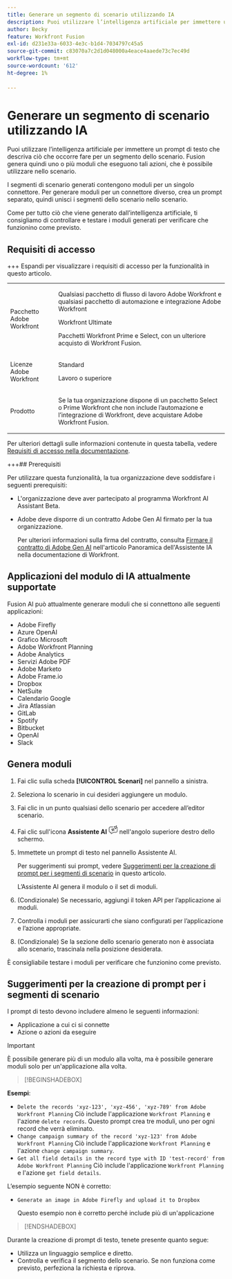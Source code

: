```yaml
---
title: Generare un segmento di scenario utilizzando IA
description: Puoi utilizzare l’intelligenza artificiale per immettere un prompt di testo che descriva ciò che occorre fare per un segmento dello scenario. Fusion genera quindi uno o più moduli che eseguono tali azioni, che è possibile utilizzare nello scenario.
author: Becky
feature: Workfront Fusion
exl-id: d231e33a-6033-4e3c-b1d4-7034797c45a5
source-git-commit: c83070a7c2d1d048000a4eace4aaede73c7ec49d
workflow-type: tm+mt
source-wordcount: '612'
ht-degree: 1%

---
```


# Generare un segmento di scenario utilizzando IA

<!--DO NOT DELETE - linked through CSH-->

<!--Check if this is in GA before repo goes live. If not, hide this article.-->

<!--Check if they need to have signed the rider and stuff-->

Puoi utilizzare l’intelligenza artificiale per immettere un prompt di testo che descriva ciò che occorre fare per un segmento dello scenario. Fusion genera quindi uno o più moduli che eseguono tali azioni, che è possibile utilizzare nello scenario.

I segmenti di scenario generati contengono moduli per un singolo connettore. Per generare moduli per un connettore diverso, crea un prompt separato, quindi unisci i segmenti dello scenario nello scenario.

Come per tutto ciò che viene generato dall’intelligenza artificiale, ti consigliamo di controllare e testare i moduli generati per verificare che funzionino come previsto.

## Requisiti di accesso

+++ Espandi per visualizzare i requisiti di accesso per la funzionalità in questo articolo.

<table style="table-layout:auto">
 <col> 
 <col> 
 <tbody> 
  <tr> 
   <td role="rowheader">Pacchetto Adobe Workfront</td> 
   <td> <p>Qualsiasi pacchetto di flusso di lavoro Adobe Workfront e qualsiasi pacchetto di automazione e integrazione Adobe Workfront</p><p>Workfront Ultimate</p><p>Pacchetti Workfront Prime e Select, con un ulteriore acquisto di Workfront Fusion.</p> </td> 
  </tr> 
  <tr data-mc-conditions=""> 
   <td role="rowheader">Licenze Adobe Workfront</td> 
   <td> <p>Standard</p><p>Lavoro o superiore</p> </td> 
  </tr> 
  <tr> 
   <td role="rowheader">Prodotto</td> 
   <td>
   <p>Se la tua organizzazione dispone di un pacchetto Select o Prime Workfront che non include l’automazione e l’integrazione di Workfront, deve acquistare Adobe Workfront Fusion.</li></ul>
   </td> 
  </tr>
 </tbody> 
</table>

Per ulteriori dettagli sulle informazioni contenute in questa tabella, vedere [Requisiti di accesso nella documentazione](/help/workfront-fusion/references/licenses-and-roles/access-level-requirements-in-documentation.md).

+++## Prerequisiti

Per utilizzare questa funzionalità, la tua organizzazione deve soddisfare i seguenti prerequisiti:

* L&#39;organizzazione deve aver partecipato al programma Workfront AI Assistant Beta.
* Adobe deve disporre di un contratto Adobe Gen AI firmato per la tua organizzazione.

  Per ulteriori informazioni sulla firma del contratto, consulta [Firmare il contratto di Adobe Gen AI](https://experienceleague.adobe.com/en/docs/workfront/using/basics/ai-assistant/ai-assistant-overview#sign-the-adobe-gen-ai-agreement) nell&#39;articolo Panoramica dell&#39;Assistente IA nella documentazione di Workfront.

## Applicazioni del modulo di IA attualmente supportate

Fusion AI può attualmente generare moduli che si connettono alle seguenti applicazioni:

* Adobe Firefly
* Azure OpenAI
* Grafico Microsoft
* Adobe Workfront Planning
* Adobe Analytics
* Servizi Adobe PDF
* Adobe Marketo
* Adobe Frame.io
* Dropbox
* NetSuite
* Calendario Google
* Jira Atlassian
* GitLab
* Spotify
* Bitbucket
* OpenAI
* Slack

## Genera moduli

1. Fai clic sulla scheda **[!UICONTROL Scenari]** nel pannello a sinistra.
1. Seleziona lo scenario in cui desideri aggiungere un modulo.
1. Fai clic in un punto qualsiasi dello scenario per accedere all’editor scenario.
1. Fai clic sull&#39;icona **Assistente AI** ![Icona Assistente AI](assets/ai-assistant-icon.png) nell&#39;angolo superiore destro dello schermo.
1. Immettete un prompt di testo nel pannello Assistente AI.

   Per suggerimenti sui prompt, vedere [Suggerimenti per la creazione di prompt per i segmenti di scenario](#tips-for-creating-prompts-for-scenario-segments) in questo articolo.

   L’Assistente AI genera il modulo o il set di moduli.
1. (Condizionale) Se necessario, aggiungi il token API per l’applicazione ai moduli.
1. Controlla i moduli per assicurarti che siano configurati per l’applicazione e l’azione appropriate.
1. (Condizionale) Se la sezione dello scenario generato non è associata allo scenario, trascinala nella posizione desiderata.

È consigliabile testare i moduli per verificare che funzionino come previsto.

## Suggerimenti per la creazione di prompt per i segmenti di scenario

I prompt di testo devono includere almeno le seguenti informazioni:

* Applicazione a cui ci si connette
* Azione o azioni da eseguire

>[!IMPORTANT]
>
>È possibile generare più di un modulo alla volta, ma è possibile generare moduli solo per un&#39;applicazione alla volta.

>[!BEGINSHADEBOX]

**Esempi**:

* `Delete the records 'xyz-123', 'xyz-456', 'xyz-789' from Adobe Workfront Planning`
Ciò include l&#39;applicazione `Workfront Planning` e l&#39;azione `delete records`. Questo prompt crea tre moduli, uno per ogni record che verrà eliminato.
* `Change campaign summary of the record 'xyz-123' from Adobe Workfront Planning`
Ciò include l&#39;applicazione `Workfront Planning` e l&#39;azione `change campaign summary`.
* `Get all field details in the record type with ID 'test-record' from Adobe Workfront Planning`
Ciò include l&#39;applicazione `Workfront Planning` e l&#39;azione `get field details`.

L’esempio seguente NON è corretto:

* `Generate an image in Adobe Firefly and upload it to Dropbox`

  Questo esempio non è corretto perché include più di un&#39;applicazione

>[!ENDSHADEBOX]

Durante la creazione di prompt di testo, tenete presente quanto segue:

* Utilizza un linguaggio semplice e diretto.
* Controlla e verifica il segmento dello scenario. Se non funziona come previsto, perfeziona la richiesta e riprova.
